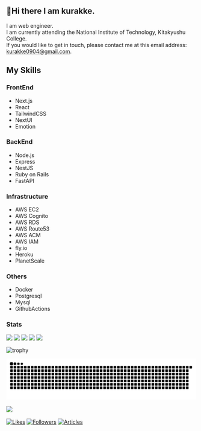 ## 👋Hi there I am kurakke.
I am web engineer.  
I am currently attending the National Institute of Technology, Kitakyushu College.  
If you would like to get in touch, please contact me at this email address: kurakke0904@gmail.com.

## My Skills
### FrontEnd
- Next.js
- React
- TailwindCSS
- NextUI
- Emotion
### BackEnd
- Node.js
- Express
- NestJS
- Ruby on Rails
- FastAPI
### Infrastructure
- AWS EC2
- AWS Cognito
- AWS RDS
- AWS Route53
- AWS ACM
- AWS IAM
- fly.io
- Heroku
- PlanetScale
### Others
- Docker
- Postgresql
- Mysql
- GithubActions
### Stats
![](http://github-profile-summary-cards.vercel.app/api/cards/profile-details?username=kurakke&theme=github)
![](http://github-profile-summary-cards.vercel.app/api/cards/repos-per-language?username=kurakke&theme=github)
![](http://github-profile-summary-cards.vercel.app/api/cards/most-commit-language?username=kurakke&theme=github)
![](http://github-profile-summary-cards.vercel.app/api/cards/stats?username=kurakke&theme=github)
![](http://github-profile-summary-cards.vercel.app/api/cards/productive-time?username=kurakke&theme=github&utcOffset=9)

![trophy](https://github-profile-trophy.vercel.app/?username=kurakke&theme=github)

![](https://raw.githubusercontent.com/kurakke/kurakke/output/github-contribution-grid-snake.svg)

![](https://komarev.com/ghpvc/?username=kurakke&color=brightgreen&label=GithubProfileViews)

[![Likes](https://badgen.org/img/zenn/kurakke/likes?style=plastic)](https://zenn.dev/kurakke)
[![Followers](https://badgen.org/img/zenn/kurakke/followers?style=plastic)](https://zenn.dev/kurakke)
[![Articles](https://badgen.org/img/zenn/kurakke/articles?style=plastic)](https://zenn.dev/kurakke)
